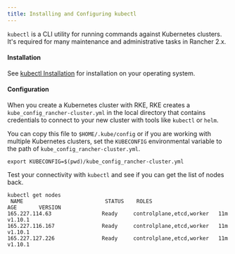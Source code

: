 ```yaml
---
title: Installing and Configuring kubectl
---
```


`kubectl` is a CLI utility for running commands against Kubernetes clusters. It's required for many maintenance and administrative tasks in Rancher 2.x.

#### Installation

See [kubectl Installation](https://kubernetes.io/docs/tasks/tools/install-kubectl/) for installation on your operating system.

#### Configuration

When you create a Kubernetes cluster with RKE, RKE creates a `kube_config_rancher-cluster.yml` in the local directory that contains credentials to connect to your new cluster with tools like `kubectl` or `helm`.

You can copy this file to `$HOME/.kube/config` or if you are working with multiple Kubernetes clusters, set the `KUBECONFIG` environmental variable to the path of `kube_config_rancher-cluster.yml`.

```
export KUBECONFIG=$(pwd)/kube_config_rancher-cluster.yml
```

Test your connectivity with `kubectl` and see if you can get the list of nodes back.

```
kubectl get nodes
 NAME                          STATUS    ROLES                      AGE       VERSION
165.227.114.63                Ready     controlplane,etcd,worker   11m       v1.10.1
165.227.116.167               Ready     controlplane,etcd,worker   11m       v1.10.1
165.227.127.226               Ready     controlplane,etcd,worker   11m       v1.10.1
```
